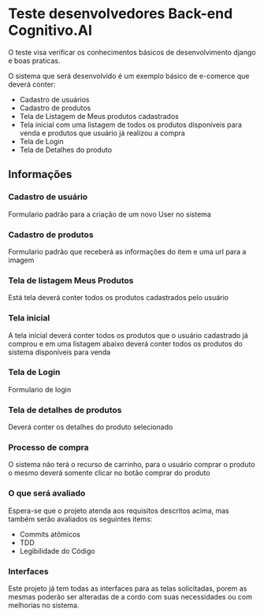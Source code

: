 # Teste desenvolvedores Back-end Cognitivo.AI

O teste visa verificar os conhecimentos básicos de desenvolvimento django e boas praticas.

O sistema que será desenvolvido é um exemplo básico de e-comerce que deverá conter:

* Cadastro de usuários
* Cadastro de produtos
* Tela de Listagem de Meus produtos cadastrados
* Tela inicial com uma listagem de todos os produtos disponíveis para venda e produtos que usuário já realizou a compra
* Tela de Login
* Tela de Detalhes do produto

## Informações

### Cadastro de usuário
Formulario padrão para a criação de um novo User no sistema

### Cadastro de produtos
Formulario padrão que receberá as informações do item e uma url para a imagem

### Tela de listagem Meus Produtos
Está tela deverá conter todos os produtos cadastrados pelo usuário

### Tela inicial
A tela inicial deverá conter todos os produtos que o usuário cadastrado já comprou e em uma listagem abaixo deverá conter todos os produtos do sistema disponíveis para venda

### Tela de Login
Formulario de login

### Tela de detalhes de produtos
Deverá conter os detalhes do produto selecionado

### Processo de compra
O sistema não terá o recurso de carrinho, para o usuário comprar o produto o mesmo deverá somente clicar no botão comprar do produto

### O que será avaliado

Espera-se que o projeto atenda aos requisitos descritos acima, mas também serão avaliados os seguintes items:

* Commits atômicos
* TDD
* Legibilidade do Código

### Interfaces
Este projeto já tem todas as interfaces para as telas solicitadas, porem as mesmas poderão ser alteradas de a cordo com suas necessidades ou com melhorias no sistema.
